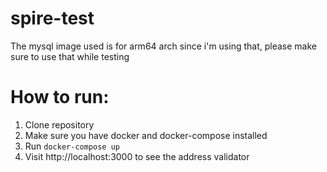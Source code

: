 # spire-test

The mysql image used is for arm64 arch since i'm using that, please make sure to use that while testing

# How to run:
1. Clone repository
2. Make sure you have docker and docker-compose installed
3. Run `docker-compose up`
4. Visit http://localhost:3000 to see the address validator
